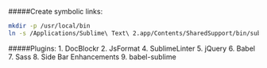 #####Create symbolic links:

```bash
mkdir -p /usr/local/bin
ln -s /Applications/Sublime\ Text\ 2.app/Contents/SharedSupport/bin/subl /usr/local/bin/subl
```

#####Plugins:
    1. DocBlockr
    2. JsFormat
    4. SublimeLinter
    5. jQuery
    6. Babel
    7. Sass
    8. Side Bar Enhancements
    9. babel-sublime
